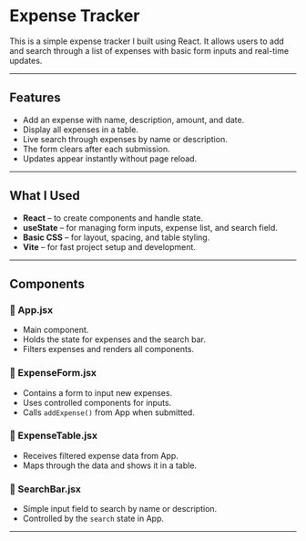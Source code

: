 # Expense Tracker

This is a simple expense tracker I built using React. It allows users to add and search through a
 list of expenses with basic form inputs and real-time updates.

---

## Features

- Add an expense with name, description, amount, and date.
- Display all expenses in a table.
- Live search through expenses by name or description.
- The form clears after each submission.
- Updates appear instantly without page reload.

---

## What I Used

- **React** – to create components and handle state.
- **useState** – for managing form inputs, expense list, and search field.
- **Basic CSS** – for layout, spacing, and table styling.
- **Vite** – for fast project setup and development.

---

## Components

### 🔹 App.jsx
- Main component.
- Holds the state for expenses and the search bar.
- Filters expenses and renders all components.

### 🔹 ExpenseForm.jsx
- Contains a form to input new expenses.
- Uses controlled components for inputs.
- Calls `addExpense()` from App when submitted.

### 🔹 ExpenseTable.jsx
- Receives filtered expense data from App.
- Maps through the data and shows it in a table.

### 🔹 SearchBar.jsx
- Simple input field to search by name or description.
- Controlled by the `search` state in App.

---


